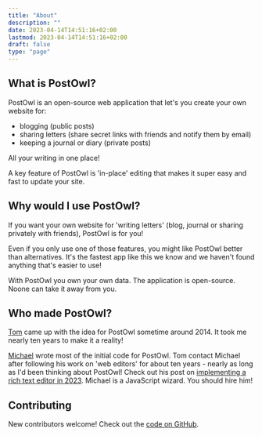 ```yaml
---
title: "About"
description: ""
date: 2023-04-14T14:51:16+02:00
lastmod: 2023-04-14T14:51:16+02:00
draft: false
type: "page"
---
```


## What is PostOwl?

PostOwl is an open-source web application that let's you create your own website for:

- blogging (public posts)
- sharing letters (share secret links with friends and notify them by email)
- keeping a journal or diary (private posts)

All your writing in one place!

A key feature of PostOwl is 'in-place' editing that makes it super easy and fast to update your site.

## Why would I use PostOwl?

If you want your own website for 'writing letters' (blog, journal or sharing privately with friends), PostOwl is for you!

Even if you only use one of those features, you might like PostOwl better than alternatives. It's the fastest app like this we know and we haven't found anything that's easier to use!

With PostOwl you own your own data. The application is open-source. Noone can take it away from you.

## Who made PostOwl?

[Tom](https://www.keybits.net/about) came up with the idea for PostOwl sometime around 2014. It took me nearly ten years to make it a reality!

[Michael](https://michaelaufreiter.com/) wrote most of the initial code for PostOwl. Tom contact Michael after following his work on 'web editors' for about ten years - nearly as long as I'd been thinking about PostOwl! Check out his post on [implementing a rich text editor in 2023](https://letsken.com/michael/how-to-implement-a-web-based-rich-text-editor-in-2023). Michael is a JavaScript wizard. You should hire him!

## Contributing

New contributors welcome! Check out the [code on GitHub](https://github.com/PostOwl/postowl).
